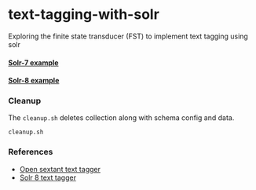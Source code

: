 # text-tagging-with-solr
Exploring the finite state transducer (FST) to implement text tagging using solr

#### [Solr-7 example](./Solr_7_7_3.md)

#### [Solr-8 example](./Solr_8_11_1.md)

### Cleanup
The `cleanup.sh` deletes collection along with schema config and data.

    cleanup.sh

### References
- [Open sextant text tagger](https://github.com/OpenSextant/SolrTextTagger)
- [Solr 8 text tagger](https://solr.apache.org/guide/8_11/the-tagger-handler.html)
